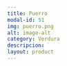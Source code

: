 ```yaml
---
title: Puerro
modal-id: 51
img: puerro.png
alt: image-alt
category: Verdura
descripcion:
layout: product
---
```

